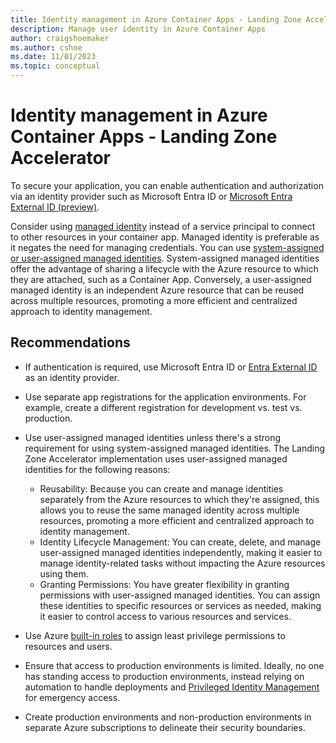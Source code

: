 ```yaml
---
title: Identity management in Azure Container Apps - Landing Zone Accelerator
description: Manage user identity in Azure Container Apps
author: craigshoemaker
ms.author: cshoe
ms.date: 11/01/2023
ms.topic: conceptual
---
```


# Identity management in Azure Container Apps - Landing Zone Accelerator

To secure your application, you can enable authentication and authorization via an identity provider such as Microsoft Entra ID or [Microsoft Entra External ID (preview)](/entra/external-id/external-identities-overview).

Consider using [managed identity](/azure/container-apps/managed-identity) instead of a service principal to connect to other resources in your container app. Managed identity is preferable as it negates the need for managing credentials. You can use [system-assigned or user-assigned managed identities](/entra/identity/managed-identities-azure-resources/overview). System-assigned managed identities offer the advantage of sharing a lifecycle with the Azure resource to which they are attached, such as a Container App. Conversely, a user-assigned managed identity is an independent Azure resource that can be reused across multiple resources, promoting a more efficient and centralized approach to identity management.

## Recommendations

- If authentication is required, use Microsoft Entra ID or [Entra External ID](/entra/external-id/customers/overview-customers-ciam) as an identity provider.

- Use separate app registrations for the application environments. For example, create a different registration for development vs. test vs. production.

- Use user-assigned managed identities unless there's a strong requirement for using system-assigned managed identities. The Landing Zone Accelerator implementation uses user-assigned managed identities for the following reasons:
    - Reusability: Because you can create and manage identities separately from the Azure resources to which they're assigned, this allows you to reuse the same managed identity across multiple resources, promoting a more efficient and centralized approach to identity management.
    - Identity Lifecycle Management: You can create, delete, and manage user-assigned managed identities independently, making it easier to manage identity-related tasks without impacting the Azure resources using them.
    - Granting Permissions: You have greater flexibility in granting permissions with user-assigned managed identities. You can assign these identities to specific resources or services as needed, making it easier to control access to various resources and services.

- Use Azure [built-in roles](/azure/role-based-access-control/built-in-roles) to assign least privilege permissions to resources and users.

- Ensure that access to production environments is limited. Ideally, no one has standing access to production environments, instead relying on automation to handle deployments and [Privileged Identity Management](/entra/id-governance/privileged-identity-management/pim-configure) for emergency access.

- Create production environments and non-production environments in separate Azure subscriptions to delineate their security boundaries.